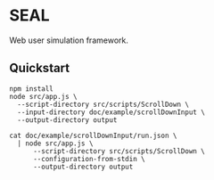 # SEAL
Web user simulation framework.

## Quickstart 
```
npm install
node src/app.js \
  --script-directory src/scripts/ScrollDown \
  --input-directory doc/example/scrollDownInput \
  --output-directory output

cat doc/example/scrollDownInput/run.json \
  | node src/app.js \
      --script-directory src/scripts/ScrollDown \
      --configuration-from-stdin \
      --output-directory output
```
